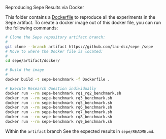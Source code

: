  Reproducing Sepe Results via Docker

This folder contains a [Dockerfile](Dockerfile) to reproduce all the experiments in the Sepe artifact.
To create a docker image out of this docker file, you can run the following commands:

```bash
# Clone the Sepe repository artifact branch:
#
git clone --branch artifact https://github.com/lac-dcc/sepe /sepe
# Move to where the Docker file is located:
#
cd sepe/artifact/docker/

# Build the image
#
docker build -t sepe-benchmark -f Dockerfile .

# Execute Research Question individually
docker run --rm sepe-benchmark rq1_rq2_benchmark.sh
docker run --rm sepe-benchmark rq3_benchmark.sh
docker run --rm sepe-benchmark rq5_benchmark.sh
docker run --rm sepe-benchmark rq6_benchmark.sh
docker run --rm sepe-benchmark rq7_benchmark.sh
docker run --rm sepe-benchmark rq8_benchmark.sh
docker run --rm sepe-benchmark rq9_benchmark.sh
```
Within the `artifact` branch See the expected results in `sepe/README.md`.
